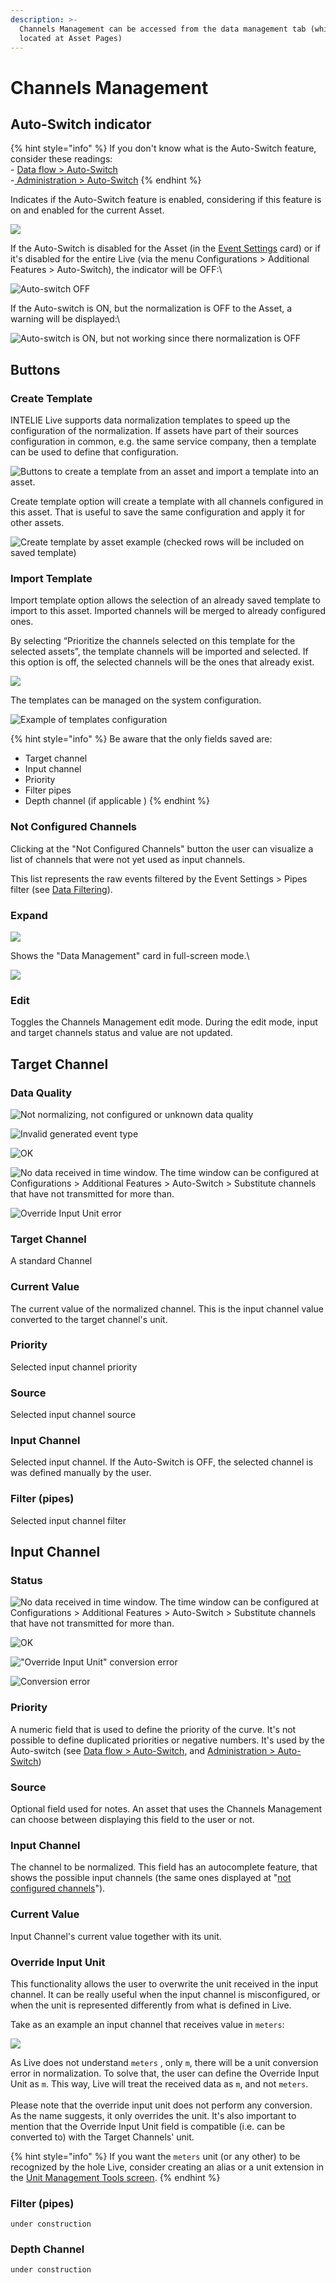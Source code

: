 ```yaml
---
description: >-
  Channels Management can be accessed from the data management tab (which is
  located at Asset Pages)
---
```


# Channels Management

## Auto-Switch indicator

{% hint style="info" %}
If you don't know what is the Auto-Switch feature, consider these readings:\
\- [Data flow > Auto-Switch](../../../data-flow/data-normalization/auto-switch.md)\
\-[ Administration > Auto-Switch](../auto-switch.md)
{% endhint %}

Indicates if the Auto-Switch feature is enabled, considering if this feature is on and enabled for the current Asset.

![](<../../../.gitbook/assets/image (323).png>)

If the Auto-Switch is disabled for the Asset (in the [Event Settings](event-settings.md) card) or if it's disabled for the entire Live (via the menu Configurations > Additional Features > Auto-Switch), the indicator will be OFF:\\

![Auto-switch OFF](<../../../.gitbook/assets/image (339).png>)

If the Auto-switch is ON, but the normalization is OFF to the Asset, a warning will be displayed:\\

![Auto-switch is ON, but not working since there normalization is OFF](<../../../.gitbook/assets/image (488).png>)

## Buttons

### Create Template

INTELIE Live supports data normalization templates to speed up the configuration of the normalization. If assets have part of their sources configuration in common, e.g. the same service company, then a template can be used to define that configuration.

![Buttons to create a template from an asset and import a template into an asset.](<../../../.gitbook/assets/image (322).png>)

Create template option will create a template with all channels configured in this asset. That is useful to save the same configuration and apply it for other assets.

![Create template by asset example (checked rows will be included on saved template)](<../../../.gitbook/assets/image (393).png>)

### Import Template

Import template option allows the selection of an already saved template to import to this asset. Imported channels will be merged to already configured ones.

By selecting “Prioritize the channels selected on this template for the selected assets”, the template channels will be imported and selected. If this option is off, the selected channels will be the ones that already exist.

![](<../../../.gitbook/assets/image (433).png>)

The templates can be managed on the system configuration.

![Example of templates configuration](<../../../.gitbook/assets/image (295).png>)

{% hint style="info" %}
Be aware that the only fields saved are:

* Target channel
* Input channel
* Priority
* Filter pipes
* Depth channel (if applicable )
{% endhint %}

### Not Configured Channels

Clicking at the "Not Configured Channels" button the user can visualize a list of channels that were not yet used as input channels.

This list represents the raw events filtered by the Event Settings > Pipes filter (see [Data Filtering](https://drilling.intelie.com/administration/data-normalization#data-filtering)).

### Expand

![](<../../../.gitbook/assets/image (396).png>)

Shows the "Data Management" card in full-screen mode.\\

![](<../../../.gitbook/assets/image (480).png>)

###

### Edit

Toggles the Channels Management edit mode. During the edit mode, input and target channels status and value are not updated.

## Target Channel

### Data Quality

![Not normalizing, not configured or unknown data quality](<../../../.gitbook/assets/image (456) (1) (1).png>)

![Invalid generated event type](<../../../.gitbook/assets/image (464).png>)

![OK](<../../../.gitbook/assets/image (473).png>)

![No data received in time window. The time window can be configured at Configurations > Additional Features > Auto-Switch > Substitute channels that have not transmitted for more than.](<../../../.gitbook/assets/image (460).png>)

![Override Input Unit error](<../../../.gitbook/assets/image (400).png>)

### Target Channel

A standard Channel

### Current Value

The current value of the normalized channel. This is the input channel value converted to the target channel's unit.

### Priority

Selected input channel priority

### Source

Selected input channel source

### Input Channel

Selected input channel. If the Auto-Switch is OFF, the selected channel is was defined manually by the user.

### Filter (pipes)

Selected input channel filter

## Input Channel

### Status

![No data received in time window. The time window can be configured at Configurations > Additional Features > Auto-Switch > Substitute channels that have not transmitted for more than.](<../../../.gitbook/assets/image (430).png>)

![OK](<../../../.gitbook/assets/image (66).png>)

!["Override Input Unit" conversion error](<../../../.gitbook/assets/image (60).png>)

![Conversion error](<../../../.gitbook/assets/image (59).png>)

### Priority

A numeric field that is used to define the priority of the curve. It's not possible to define duplicated priorities or negative numbers. It's used by the Auto-switch (see [Data flow > Auto-Switch](../../../data-flow/data-normalization/auto-switch.md), and [Administration > Auto-Switch](../auto-switch.md))

### Source

Optional field used for notes. An asset that uses the Channels Management can choose between displaying this field to the user or not.

### Input Channel

The channel to be normalized. This field has an autocomplete feature, that shows the possible input channels (the same ones displayed at "[not configured channels](channels-management.md#not-configured-channels)").

### Current Value

Input Channel's current value together with its unit.

### Override Input Unit

This functionality allows the user to overwrite the unit received in the input channel. It can be really useful when the input channel is misconfigured, or when the unit is represented differently from what is defined in Live.

Take as an example an input channel that receives value in `meters`:

![](<../../../.gitbook/assets/image (10).png>)

As Live does not understand `meters` , only `m`, there will be a unit conversion error in normalization. To solve that, the user can define the Override Input Unit as `m`. This way, Live will treat the received data as `m`, and not `meters`.\
\
Please note that the override input unit does not perform any conversion. As the name suggests, it only overrides the unit. It's also important to mention that the Override Input Unit field is compatible (i.e. can be converted to) with the Target Channels' unit.

{% hint style="info" %}
If you want the `meters` unit (or any other) to be recognized by the hole Live, consider creating an alias or a unit extension in the [Unit Management Tools screen](../../high-frequency-data/unit-management-tools.md).
{% endhint %}

### Filter (pipes)

`under construction`

### Depth Channel

`under construction`
